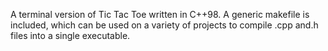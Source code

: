 A terminal version of Tic Tac Toe written in C++98. 
A generic makefile is included, which can be used on a variety of projects to compile .cpp and.h files into a single executable.

